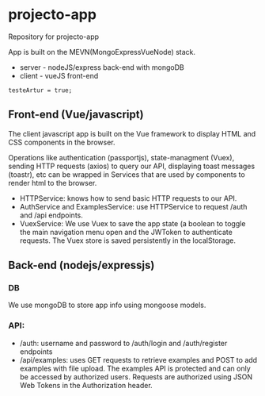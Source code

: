 # projecto-app
Repository for projecto-app

App is built on the MEVN(MongoExpressVueNode) stack.

* server - nodeJS/express back-end with mongoDB
* client - vueJS front-end

```
testeArtur = true;
```

## Front-end (Vue/javascript)

The client javascript app is built on the Vue framework to display HTML and CSS components in the browser.

Operations like authentication (passportjs), state-managment (Vuex), sending HTTP requests (axios) to query our API, displaying toast messages (toastr), etc can be wrapped in Services that are used by components to render html to the browser. 

* HTTPService: knows how to send basic HTTP requests to our API. 
* AuthService and ExamplesService: use HTTPService to request /auth and /api endpoints. 
* VuexService: We use Vuex to save the app state (a boolean to toggle the main navigation menu open and the JWToken to authenticate requests. The Vuex store is saved persistently in the localStorage.

## Back-end (nodejs/expressjs) 

### DB
We use mongoDB to store app info using mongoose models.

### API:

* /auth: username and password to /auth/login and /auth/register endpoints
* /api/examples: uses GET requests to retrieve examples and POST to add examples with file upload. The examples API is protected and can only be accessed by authorized users. Requests are authorized using JSON Web Tokens in the Authorization header.